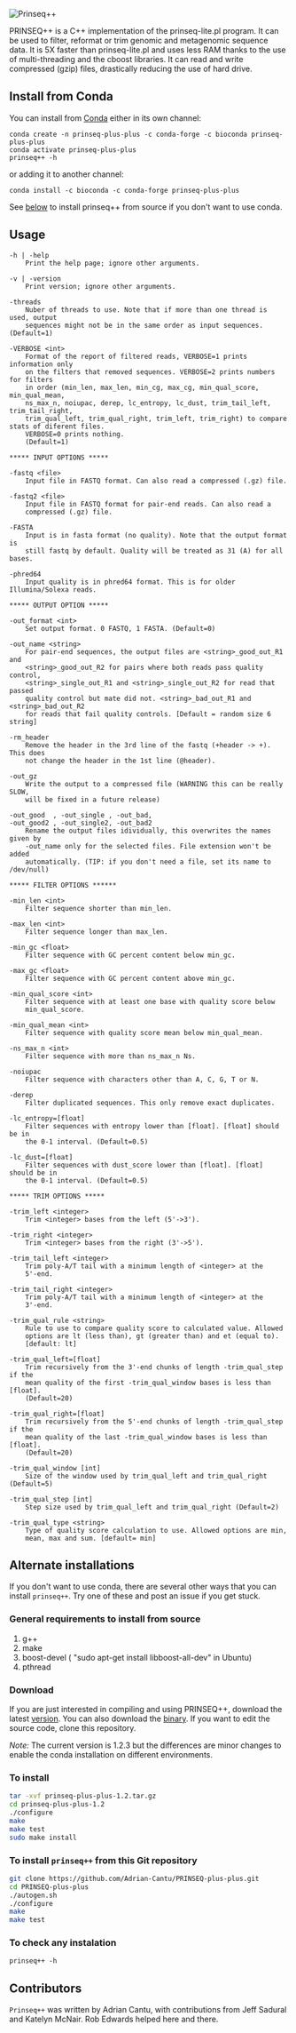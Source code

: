 ![Prinseq++](prinseq_logo.png)

PRINSEQ++ is a C++ implementation of the prinseq-lite.pl program. It can be used to filter, reformat or trim genomic and metagenomic sequence data. It is 5X faster than prinseq-lite.pl and uses less RAM thanks to the use of multi-threading and the cboost libraries. It can read and write compressed (gzip) files, drastically reducing the use of hard drive.

## Install from Conda
You can install from [Conda](https://anaconda.org/bioconda/prinseq-plus-plus) either in its own channel:
```
conda create -n prinseq-plus-plus -c conda-forge -c bioconda prinseq-plus-plus
conda activate prinseq-plus-plus
prinseq++ -h
```

or adding it to another channel:

```
conda install -c bioconda -c conda-forge prinseq-plus-plus
```

See [below](#install-from-source) to install prinseq++ from source if you don't want to use conda.

## Usage

    -h | -help
        Print the help page; ignore other arguments.
        
    -v | -version
        Print version; ignore other arguments.
        
    -threads 
        Nuber of threads to use. Note that if more than one thread is used, output
        sequences might not be in the same order as input sequences. (Default=1)
        
    -VERBOSE <int>
        Format of the report of filtered reads, VERBOSE=1 prints information only
        on the filters that removed sequences. VERBOSE=2 prints numbers for filters 
        in order (min_len, max_len, min_cg, max_cg, min_qual_score, min_qual_mean,
        ns_max_n, noiupac, derep, lc_entropy, lc_dust, trim_tail_left, trim_tail_right, 
        trim_qual_left, trim_qual_right, trim_left, trim_right) to compare stats of diferent files.
        VERBOSE=0 prints nothing.
        (Default=1)    
    
    ***** INPUT OPTIONS *****
    
    -fastq <file>
        Input file in FASTQ format. Can also read a compressed (.gz) file.
        
    -fastq2 <file>
        Input file in FASTQ format for pair-end reads. Can also read a 
        compressed (.gz) file.
        
    -FASTA 
        Input is in fasta format (no quality). Note that the output format is 
        still fastq by default. Quality will be treated as 31 (A) for all bases.
        
    -phred64
        Input quality is in phred64 format. This is for older Illumina/Solexa reads.
        
    ***** OUTPUT OPTION *****
    
    -out_format <int>
        Set output format. 0 FASTQ, 1 FASTA. (Default=0)
        
    -out_name <string>
        For pair-end sequences, the output files are <string>_good_out_R1 and
        <string>_good_out_R2 for pairs where both reads pass quality control,
        <string>_single_out_R1 and <string>_single_out_R2 for read that passed
        quality control but mate did not. <string>_bad_out_R1 and <string>_bad_out_R2  
        for reads that fail quality controls. [Default = random size 6 string] 
    
    -rm_header
        Remove the header in the 3rd line of the fastq (+header -> +). This does
        not change the header in the 1st line (@header).
        
    -out_gz 
        Write the output to a compressed file (WARNING this can be really SLOW,
        will be fixed in a future release)
        
    -out_good  , -out_single , -out_bad,
    -out_good2 , -out_single2, -out_bad2
        Rename the output files idividually, this overwrites the names given by
        -out_name only for the selected files. File extension won't be added 
        automatically. (TIP: if you don't need a file, set its name to /dev/null)
        
    ***** FILTER OPTIONS ******
        
    -min_len <int>
        Filter sequence shorter than min_len.
    
    -max_len <int>
        Filter sequence longer than max_len.
        
    -min_gc <float>
        Filter sequence with GC percent content below min_gc.
    
    -max_gc <float>
        Filter sequence with GC percent content above min_gc.
    
    -min_qual_score <int>
        Filter sequence with at least one base with quality score below 
        min_qual_score.
        
    -min_qual_mean <int>
        Filter sequence with quality score mean below min_qual_mean.
        
    -ns_max_n <int>
        Filter sequence with more than ns_max_n Ns.
   
    -noiupac         
        Filter sequence with characters other than A, C, G, T or N.

    -derep
        Filter duplicated sequences. This only remove exact duplicates.
        
    -lc_entropy=[float]
        Filter sequences with entropy lower than [float]. [float] should be in
        the 0-1 interval. (Default=0.5)

    -lc_dust=[float]
        Filter sequences with dust_score lower than [float]. [float] should be in
        the 0-1 interval. (Default=0.5)
        
    ***** TRIM OPTIONS *****
    
    -trim_left <integer>
        Trim <integer> bases from the left (5'->3').
        
    -trim_right <integer>
        Trim <integer> bases from the right (3'->5').
    
    -trim_tail_left <integer>
        Trim poly-A/T tail with a minimum length of <integer> at the
        5'-end.

    -trim_tail_right <integer>
        Trim poly-A/T tail with a minimum length of <integer> at the
        3'-end.

    -trim_qual_rule <string>
        Rule to use to compare quality score to calculated value. Allowed
        options are lt (less than), gt (greater than) and et (equal to).
        [default: lt]

    -trim_qual_left=[float]
        Trim recursively from the 3'-end chunks of length -trim_qual_step if the
        mean quality of the first -trim_qual_window bases is less than [float]. 
        (Default=20)
        
    -trim_qual_right=[float]
        Trim recursively from the 5'-end chunks of length -trim_qual_step if the
        mean quality of the last -trim_qual_window bases is less than [float]. 
        (Default=20)    

    -trim_qual_window [int]
        Size of the window used by trim_qual_left and trim_qual_right (Default=5)

    -trim_qual_step [int]
        Step size used by trim_qual_left and trim_qual_right (Default=2)
    
    -trim_qual_type <string>
        Type of quality score calculation to use. Allowed options are min,
        mean, max and sum. [default= min]




## Alternate installations

If you don't want to use conda, there are several other ways that you can install `prinseq++`. Try one of these and post an issue if you get stuck.

### General requirements to install from source
1. g++
2. make
3. boost-devel ( "sudo apt-get install libboost-all-dev" in Ubuntu) 
4. pthread

### Download
If you are just interested in compiling and using PRINSEQ++, download the latest [version](https://github.com/Adrian-Cantu/PRINSEQ-plus-plus/releases/download/v1.2/prinseq-plus-plus-1.2.tar.gz).
You can also download the [binary](https://github.com/Adrian-Cantu/PRINSEQ-plus-plus/releases/download/v1.2/binary_prinseq-plus-plus-1.2.tar.gz). 
If you want to edit the source code, clone this repository.

_Note:_ The current version is 1.2.3 but the differences are minor changes to enable the conda installation on different environments.

### To install

```bash
tar -xvf prinseq-plus-plus-1.2.tar.gz
cd prinseq-plus-plus-1.2
./configure
make
make test
sudo make install
```


### To install `prinseq++` from this Git repository

```bash
git clone https://github.com/Adrian-Cantu/PRINSEQ-plus-plus.git
cd PRINSEQ-plus-plus
./autogen.sh
./configure
make
make test 
```

### To check any instalation

```
prinseq++ -h
```

## Contributors

`Prinseq++` was written by Adrian Cantu, with contributions from Jeff Sadural and Katelyn McNair. Rob Edwards helped here and there.
